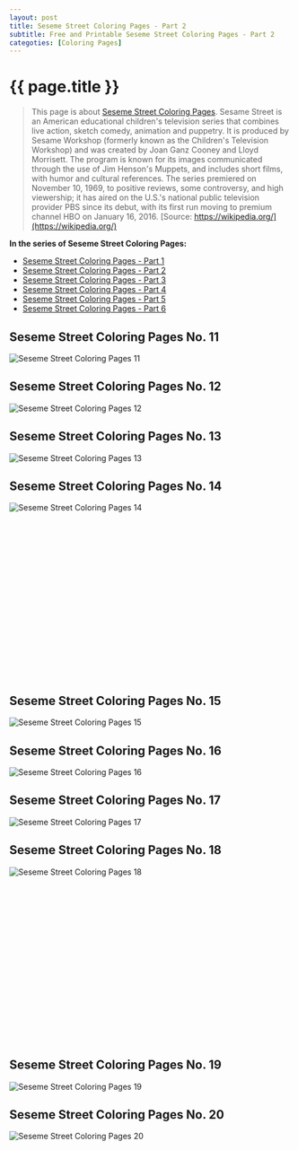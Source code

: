```yaml
---
layout: post
title: Seseme Street Coloring Pages - Part 2
subtitle: Free and Printable Seseme Street Coloring Pages - Part 2
categoties: [Coloring Pages]
---
```

{{ page.title }}
================
> This page is about [Seseme Street Coloring Pages](https://freecoloringpages.github.io/). Sesame Street is an American educational children's television series that combines live action, sketch comedy, animation and puppetry. It is produced by Sesame Workshop (formerly known as the Children's Television Workshop) and was created by Joan Ganz Cooney and Lloyd Morrisett. The program is known for its images communicated through the use of Jim Henson's Muppets, and includes short films, with humor and cultural references. The series premiered on November 10, 1969, to positive reviews, some controversy, and high viewership; it has aired on the U.S.'s national public television provider PBS since its debut, with its first run moving to premium channel HBO on January 16, 2016. [Source: https://wikipedia.org/](https://wikipedia.org/)

**In the series of Seseme Street Coloring Pages:**

* [Seseme Street Coloring Pages - Part 1](https://freecoloringpages.github.io/2017/11/22/Seseme-Street-Coloring-Pages-part-1.html)
* [Seseme Street Coloring Pages - Part 2](https://freecoloringpages.github.io/2017/11/22/Seseme-Street-Coloring-Pages-part-2.html)
* [Seseme Street Coloring Pages - Part 3](https://freecoloringpages.github.io/2017/11/22/Seseme-Street-Coloring-Pages-part-3.html)
* [Seseme Street Coloring Pages - Part 4](https://freecoloringpages.github.io/2017/11/22/Seseme-Street-Coloring-Pages-part-4.html)
* [Seseme Street Coloring Pages - Part 5](https://freecoloringpages.github.io/2017/11/22/Seseme-Street-Coloring-Pages-part-5.html)
* [Seseme Street Coloring Pages - Part 6](https://freecoloringpages.github.io/2017/11/22/Seseme-Street-Coloring-Pages-part-6.html)

## Seseme Street Coloring Pages No. 11
![Seseme Street Coloring Pages 11](https://freecoloringpages.github.io/img1/Seseme-Street-Coloring-Pages%20(11).jpg "Seseme Street Coloring Pages 11")

## Seseme Street Coloring Pages No. 12
![Seseme Street Coloring Pages 12](https://freecoloringpages.github.io/img1/Seseme-Street-Coloring-Pages%20(12).jpg "Seseme Street Coloring Pages 12")

## Seseme Street Coloring Pages No. 13
![Seseme Street Coloring Pages 13](https://freecoloringpages.github.io/img1/Seseme-Street-Coloring-Pages%20(13).jpg "Seseme Street Coloring Pages 13")

## Seseme Street Coloring Pages No. 14
![Seseme Street Coloring Pages 14](https://freecoloringpages.github.io/img1/Seseme-Street-Coloring-Pages%20(14).jpg "Seseme Street Coloring Pages 14")

<script async src="//pagead2.googlesyndication.com/pagead/js/adsbygoogle.js"></script><!-- Texxtonly --><ins class="adsbygoogle" style="display:inline-block;width:336px;height:280px" data-ad-client="ca-pub-6753140515841889" data-ad-slot="3207852233"></ins><script>(adsbygoogle = window.adsbygoogle || []).push({}); </script>

## Seseme Street Coloring Pages No. 15
![Seseme Street Coloring Pages 15](https://freecoloringpages.github.io/img1/Seseme-Street-Coloring-Pages%20(15).jpg "Seseme Street Coloring Pages 15")

## Seseme Street Coloring Pages No. 16
![Seseme Street Coloring Pages 16](https://freecoloringpages.github.io/img1/Seseme-Street-Coloring-Pages%20(16).jpg "Seseme Street Coloring Pages 16")

## Seseme Street Coloring Pages No. 17
![Seseme Street Coloring Pages 17](https://freecoloringpages.github.io/img1/Seseme-Street-Coloring-Pages%20(17).jpg "Seseme Street Coloring Pages 17")

## Seseme Street Coloring Pages No. 18
![Seseme Street Coloring Pages 18](https://freecoloringpages.github.io/img1/Seseme-Street-Coloring-Pages%20(18).jpg "Seseme Street Coloring Pages 18")

<script async src="//pagead2.googlesyndication.com/pagead/js/adsbygoogle.js"></script><!-- Texxtonly --><ins class="adsbygoogle" style="display:inline-block;width:336px;height:280px" data-ad-client="ca-pub-6753140515841889" data-ad-slot="3207852233"></ins><script>(adsbygoogle = window.adsbygoogle || []).push({}); </script>

## Seseme Street Coloring Pages No. 19
![Seseme Street Coloring Pages 19](https://freecoloringpages.github.io/img1/Seseme-Street-Coloring-Pages%20(19).jpg "Seseme Street Coloring Pages 19")

## Seseme Street Coloring Pages No. 20
![Seseme Street Coloring Pages 20](https://freecoloringpages.github.io/img1/Seseme-Street-Coloring-Pages%20(20).jpg "Seseme Street Coloring Pages 20")

